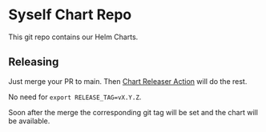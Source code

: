 # Syself Chart Repo

This git repo contains our Helm Charts.

## Releasing

Just merge your PR to main. Then [Chart Releaser Action](https://github.com/helm/chart-releaser-action) will do the rest.

No need for `export RELEASE_TAG=vX.Y.Z`.

Soon after the merge the corresponding git tag will be set and the chart will be available.
